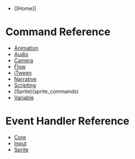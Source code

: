 - [[Home]]

# Command Reference
- [Animation](animation_commands)
- [Audio](audio_commands)
- [Camera](camera_commands)
- [Flow](flow_commands)
- [iTween](itween_commands)
- [Narrative](narrative_commands)
- [Scripting](scripting_commands)
- [Sprite)(sprite_commands)
- [Variable](variable_commands)

# Event Handler Reference
- [Core](core_events)
- [Input](input_events)
- [Sprite](sprite_events)
